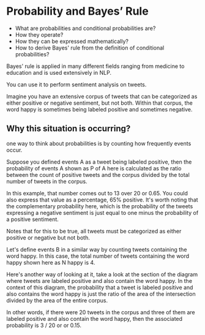 # Probability and Bayes’ Rule
* What are probabilities and conditional probabilities are?
* How they operate? 
* How they can be expressed mathematically?
* How to derive Bayes' rule from the definition of conditional probabilities? 

Bayes' rule is applied in many different fields ranging from medicine to education  and is used extensively in NLP. 

You can use it to  perform sentiment analysis on tweets.

Imagine you have an extensive corpus of tweets that can be categorized  as either positive or negative sentiment, but not both.  Within that corpus, the word happy is sometimes being labeled positive and  sometimes negative. 

## Why this situation is occurring?
one way to think about probabilities is by counting how frequently events occur. 

Suppose you defined events A as a tweet being labeled positive,  then the probability of events A shown as P of A here is  calculated as the ratio between the count of positive tweets and  the corpus divided by the total number of tweets in the corpus. 

In this example, that number comes out to 13 over 20 or 0.65.  You could also express that value as a percentage, 65% positive.  It's worth noting that the complementary probability here,  which is the probability of the tweets expressing a negative sentiment  is just equal to one minus the probability of a positive sentiment. 

Notes that for this to be true,  all tweets must be categorized as either positive or negative but not both. 

Let's define events B in a similar way by counting tweets containing the word happy.  In this case, the total number of tweets containing the word happy  shown here as N happy is 4. 

Here's another way of looking at it, take a look at the section of the diagram  where tweets are labeled positive and also contain the word happy.  In the context of this diagram, the probability that a tweet is labeled  positive and also contains the word happy is just the ratio of the area  of the intersection divided by the area of the entire corpus. 

In other words, if there were 20 tweets in the corpus and  three of them are labeled positive and also contain the word happy,  then the associated probability is 3 / 20 or  or 0.15.

